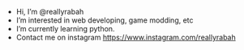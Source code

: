 -  Hi, I’m @reallyrabah
-  I’m interested in web developing, game modding, etc
-  I’m currently learning python.
-  Contact me on instagram https://www.instagram.com/reallyrabah
